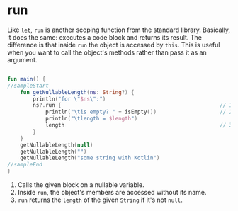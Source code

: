 # run

Like [`let`](01_let), `run` is another scoping function from the standard library. Basically, it does the same: executes
a code block and returns its result.
The difference is that inside `run` the object is accessed by `this`. This is useful when you want to call the object's
methods rather than pass it as an argument.

```kotlin

fun main() {
//sampleStart
    fun getNullableLength(ns: String?) {
        println("for \"$ns\":")
        ns?.run {                                                  // 1
            println("\tis empty? " + isEmpty())                    // 2
            println("\tlength = $length")                           
            length                                                 // 3
        }
    }
    getNullableLength(null)
    getNullableLength("")
    getNullableLength("some string with Kotlin")
//sampleEnd
}
```

1. Calls the given block on a nullable variable.
2. Inside `run`, the object's members are accessed without its name.
3. `run` returns the `length` of the given `String` if it's not `null`.     
